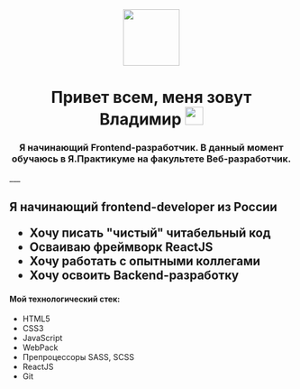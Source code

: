 <div id="header" align="center">
  <img src="https://giphy.com/gifs/dommespace-domme-space-programador-qgQUggAC3Pfv687qPC" width="100"/>
</div>

<h1 align="center">Привет всем, меня зовут Владимир</a> 
<img src="https://github.com/blackcater/blackcater/raw/main/images/Hi.gif" height="32"/></h1>
<h3 align="center">Я начинающий Frontend-разработчик. В данный момент обучаюсь в Я.Практикуме на факультете Веб-разработчик.</h3>
___

<h2 align="left">Я начинающий frontend-developer из России</a>


- Хочу писать "чистый" читабельный код
- Осваиваю фреймворк ReactJS
- Хочу работать с опытными коллегами
- Хочу освоить Backend-разработку

#### Мой технологический стек:

- HTML5
- CSS3
- JavaScript
- WebPack
- Препроцессоры SASS, SCSS
- ReactJS
- Git
